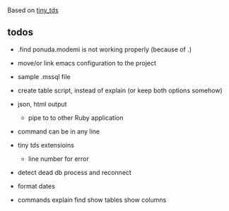 Based on [tiny_tds](https://github.com/rails-sqlserver/tiny_tds) 


## todos

 * .find ponuda.modemi is not working properly (because of .)
 * move/or link emacs configuration to the project
 * sample .mssql file
 * create table script, instead of explain (or keep both options somehow)
 * json, html output
   * pipe to to other Ruby application
 * command can be in any line
 * tiny tds extensioins
   * line number for error

 * detect dead db process and reconnect
 * format dates 
 * commands
   explain
   find
   show tables
   show columns
   
